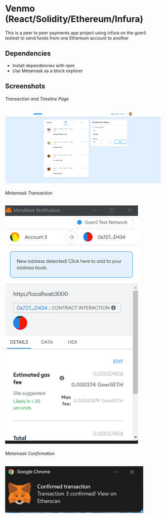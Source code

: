 # Venmo (React/Solidity/Ethereum/Infura)

This is a peer to peer payments app project using infura on the goerli testnet to send funds from one Ethereum account to another

## Dependencies

- Install dependencies with npm
- Use Metamask as a block explorer

<h2 id="screenshots">Screenshots</h2>

<h6> Transaction and Timeline Page </h6>

![](ScreenShots/1.png)

<h6> Metamask Transaction </h6>

![](screenShots/2.png)

<h6> Metamask Confirmation </h6>

![](ScreenShots/3.png)
